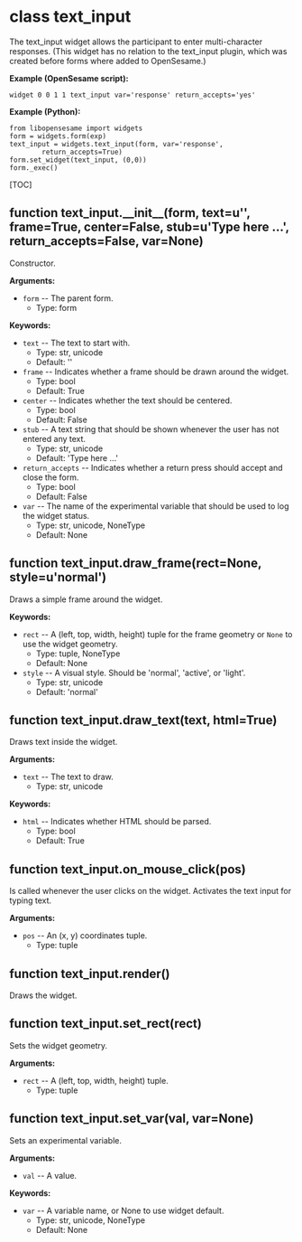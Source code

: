 <div class="ClassDoc YAMLDoc" id="text_input" markdown="1">

# class __text_input__

The text_input widget allows the participant to enter multi-character
responses. (This widget has no relation to the text_input plugin, which
was created before forms where added to OpenSesame.)

__Example (OpenSesame script):__

~~~
widget 0 0 1 1 text_input var='response' return_accepts='yes'
~~~

__Example (Python):__

~~~ .python
from libopensesame import widgets
form = widgets.form(exp)
text_input = widgets.text_input(form, var='response',
        return_accepts=True)
form.set_widget(text_input, (0,0))
form._exec()
~~~

[TOC]

<div class="FunctionDoc YAMLDoc" id="text_input-__init__" markdown="1">

## function __text\_input\.\_\_init\_\___\(form, text=u'', frame=True, center=False, stub=u'Type here \.\.\.', return\_accepts=False, var=None\)

Constructor.

__Arguments:__

- `form` -- The parent form.
	- Type: form

__Keywords:__

- `text` -- The text to start with.
	- Type: str, unicode
	- Default: ''
- `frame` -- Indicates whether a frame should be drawn around the widget.
	- Type: bool
	- Default: True
- `center` -- Indicates whether the text should be centered.
	- Type: bool
	- Default: False
- `stub` -- A text string that should be shown whenever the user has not entered any text.
	- Type: str, unicode
	- Default: 'Type here ...'
- `return_accepts` -- Indicates whether a return press should accept and close the form.
	- Type: bool
	- Default: False
- `var` -- The name of the experimental variable that should be used to log the widget status.
	- Type: str, unicode, NoneType
	- Default: None

</div>

[text_input.__init__]: #text_input-__init__
[__init__]: #text_input-__init__

<div class="FunctionDoc YAMLDoc" id="text_input-draw_frame" markdown="1">

## function __text\_input\.draw\_frame__\(rect=None, style=u'normal'\)

Draws a simple frame around the widget.

__Keywords:__

- `rect` -- A (left, top, width, height) tuple for the frame geometry or `None` to use the widget geometry.
	- Type: tuple, NoneType
	- Default: None
- `style` -- A visual style. Should be 'normal', 'active', or 'light'.
	- Type: str, unicode
	- Default: 'normal'

</div>

[text_input.draw_frame]: #text_input-draw_frame
[draw_frame]: #text_input-draw_frame

<div class="FunctionDoc YAMLDoc" id="text_input-draw_text" markdown="1">

## function __text\_input\.draw\_text__\(text, html=True\)

Draws text inside the widget.

__Arguments:__

- `text` -- The text to draw.
	- Type: str, unicode

__Keywords:__

- `html` -- Indicates whether HTML should be parsed.
	- Type: bool
	- Default: True

</div>

[text_input.draw_text]: #text_input-draw_text
[draw_text]: #text_input-draw_text

<div class="FunctionDoc YAMLDoc" id="text_input-on_mouse_click" markdown="1">

## function __text\_input\.on\_mouse\_click__\(pos\)

Is called whenever the user clicks on the widget. Activates the text input for typing text.

__Arguments:__

- `pos` -- An (x, y) coordinates tuple.
	- Type: tuple

</div>

[text_input.on_mouse_click]: #text_input-on_mouse_click
[on_mouse_click]: #text_input-on_mouse_click

<div class="FunctionDoc YAMLDoc" id="text_input-render" markdown="1">

## function __text\_input\.render__\(\)

Draws the widget.

</div>

[text_input.render]: #text_input-render
[render]: #text_input-render

<div class="FunctionDoc YAMLDoc" id="text_input-set_rect" markdown="1">

## function __text\_input\.set\_rect__\(rect\)

Sets the widget geometry.

__Arguments:__

- `rect` -- A (left, top, width, height) tuple.
	- Type: tuple

</div>

[text_input.set_rect]: #text_input-set_rect
[set_rect]: #text_input-set_rect

<div class="FunctionDoc YAMLDoc" id="text_input-set_var" markdown="1">

## function __text\_input\.set\_var__\(val, var=None\)

Sets an experimental variable.

__Arguments:__

- `val` -- A value.

__Keywords:__

- `var` -- A variable name, or None to use widget default.
	- Type: str, unicode, NoneType
	- Default: None

</div>

[text_input.set_var]: #text_input-set_var
[set_var]: #text_input-set_var

</div>

[text_input]: #text_input

